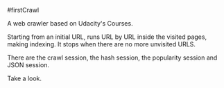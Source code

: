 #firstCrawl

A web crawler based on Udacity's Courses.

Starting from an initial URL, runs URL by URL inside the visited pages, making indexing. It stops when there are no more unvisited URLS.

There are the crawl session, the hash session, the popularity session and JSON session.

Take a look.

